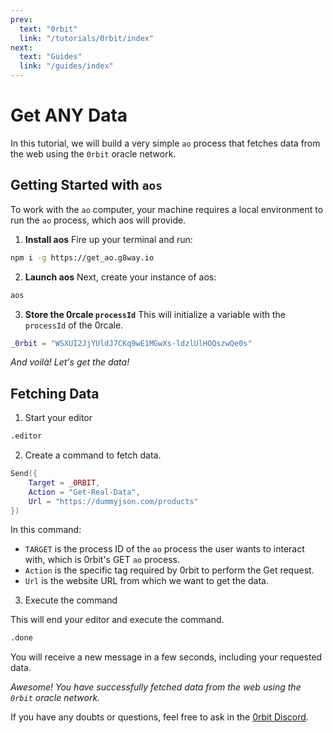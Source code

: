 ```yaml
---
prev:
  text: "0rbit"
  link: "/tutorials/0rbit/index"
next:
  text: "Guides"
  link: "/guides/index"
---
```


# Get ANY Data

In this tutorial, we will build a very simple `ao` process that fetches data from the web using the `0rbit` oracle network.

## Getting Started with `aos`

To work with the `ao` computer, your machine requires a local environment to run the `ao` process, which aos will provide.

1. **Install aos**
   Fire up your terminal and run:

```bash
npm i -g https://get_ao.g8way.io
```

2. **Launch aos**
   Next, create your instance of aos:

```bash
aos
```

3. **Store the 0rcale `processId`**
   This will initialize a variable with the `processId` of the 0rcale.

```lua
_0rbit = "WSXUI2JjYUldJ7CKq9wE1MGwXs-ldzlUlHOQszwQe0s"
```

_And voilà! Let's get the data!_

## Fetching Data

1. Start your editor

```bash
.editor
```

2. Create a command to fetch data.

```lua
Send({
    Target = _0RBIT,
    Action = "Get-Real-Data",
    Url = "https://dummyjson.com/products"
})
```

In this command:

- `TARGET` is the process ID of the `ao` process the user wants to interact with, which is 0rbit's GET `ao` process.
- `Action` is the specific tag required by 0rbit to perform the Get request.
- `Url` is the website URL from which we want to get the data.

3. Execute the command

This will end your editor and execute the command.

```bash
.done
```

You will receive a new message in a few seconds, including your requested data.

_Awesome! You have successfully fetched data from the web using the `0rbit` oracle network._

If you have any doubts or questions, feel free to ask in the [0rbit Discord](https://discord.gg/4SddWhvvJw).

